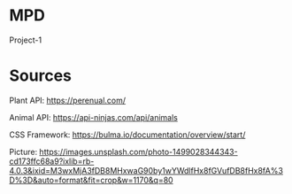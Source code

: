 # MPD
Project-1

# Sources
Plant API:
https://perenual.com/

Animal API:
https://api-ninjas.com/api/animals

CSS Framework:
https://bulma.io/documentation/overview/start/

Picture: 
https://images.unsplash.com/photo-1499028344343-cd173ffc68a9?ixlib=rb-4.0.3&ixid=M3wxMjA3fDB8MHxwaG90by1wYWdlfHx8fGVufDB8fHx8fA%3D%3D&auto=format&fit=crop&w=1170&q=80